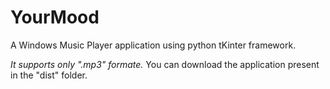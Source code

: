 # YourMood
A Windows Music Player application using python tKinter framework.

*It supports only ".mp3" formate.*
You can download the application present in the "dist" folder.
